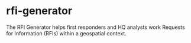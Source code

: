 rfi-generator
=============

The RFI Generator helps first responders and HQ analysts work Requests for Information (RFIs) within a geospatial context.  
